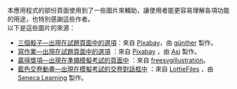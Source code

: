 本應用程式的部份頁面使用到了一些圖片來輔助，讓使用者能更容易理解各項功能的用途，也特別感謝這些作者。  
以下是這些圖片的來源：

- [三個骰子—出現在試題頁面中的選項](assets/images/materials/dice.png)：來自 [Pixabay](https://pixabay.com/photos/dice-game-monochrome-roll-the-dice-1502706/)，由 [günther](https://pixabay.com/users/955169-955169/?utm_source=link-attribution&utm_medium=referral&utm_campaign=image&utm_content=1502706) 製作。
- [寫作業—出現在試題頁面中的選項](assets/images/materials/homework.png)
  ：來自 [Pixabay](https://pixabay.com/illustrations/homework-quiz-school-test-exam-1735644/)
  ，由 [Asi](https://pixabay.com/users/asi24-2397893/?utm_source=link-attribution&utm_medium=referral&utm_campaign=image&utm_content=1735644)
  製作。
- [贏得獎項—出現在準備模擬考試的頁面中](assets/images/materials/awards.png)
  ：來自 [freesvgillustration](https://freesvgillustration.com/product/awards)。
- [藍色交卷動畫—出現在模擬考試的交卷對話框中](assets/animations/135507-exam-prep-topics.json)
  ：來自 [LottieFiles](https://lottiefiles.com/135507-exam-prep-topics)
  ，由 [Seneca Learning](https://lottiefiles.com/seneca17learning) 製作。